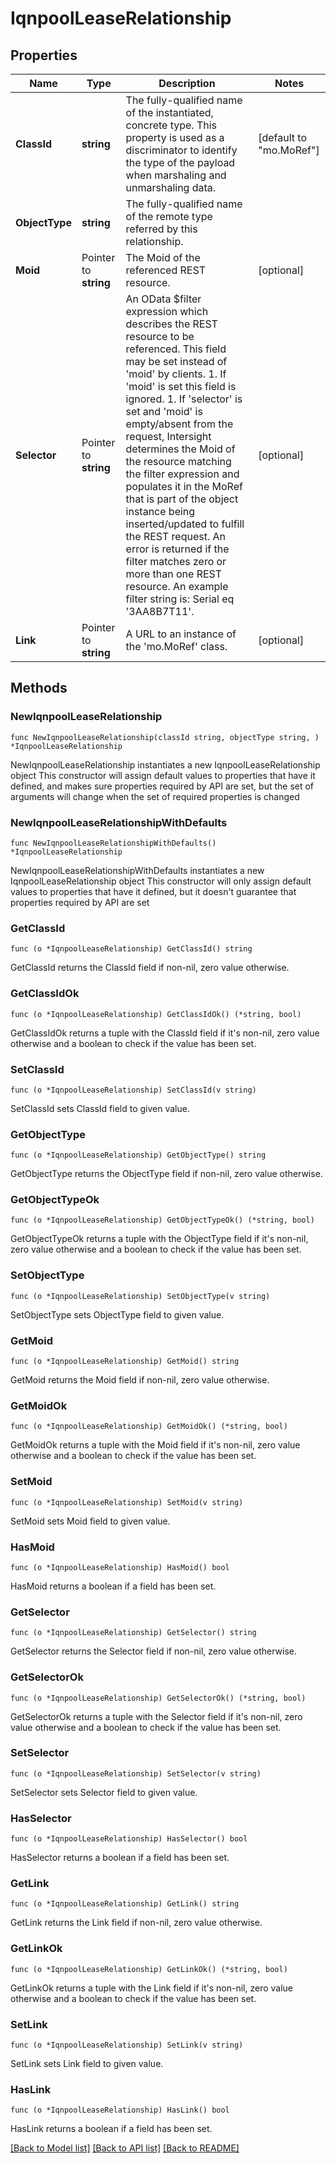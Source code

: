 # IqnpoolLeaseRelationship

## Properties

Name | Type | Description | Notes
------------ | ------------- | ------------- | -------------
**ClassId** | **string** | The fully-qualified name of the instantiated, concrete type. This property is used as a discriminator to identify the type of the payload when marshaling and unmarshaling data. | [default to "mo.MoRef"]
**ObjectType** | **string** | The fully-qualified name of the remote type referred by this relationship. | 
**Moid** | Pointer to **string** | The Moid of the referenced REST resource. | [optional] 
**Selector** | Pointer to **string** | An OData $filter expression which describes the REST resource to be referenced. This field may be set instead of &#39;moid&#39; by clients. 1. If &#39;moid&#39; is set this field is ignored. 1. If &#39;selector&#39; is set and &#39;moid&#39; is empty/absent from the request, Intersight determines the Moid of the resource matching the filter expression and populates it in the MoRef that is part of the object instance being inserted/updated to fulfill the REST request. An error is returned if the filter matches zero or more than one REST resource. An example filter string is: Serial eq &#39;3AA8B7T11&#39;. | [optional] 
**Link** | Pointer to **string** | A URL to an instance of the &#39;mo.MoRef&#39; class. | [optional] 

## Methods

### NewIqnpoolLeaseRelationship

`func NewIqnpoolLeaseRelationship(classId string, objectType string, ) *IqnpoolLeaseRelationship`

NewIqnpoolLeaseRelationship instantiates a new IqnpoolLeaseRelationship object
This constructor will assign default values to properties that have it defined,
and makes sure properties required by API are set, but the set of arguments
will change when the set of required properties is changed

### NewIqnpoolLeaseRelationshipWithDefaults

`func NewIqnpoolLeaseRelationshipWithDefaults() *IqnpoolLeaseRelationship`

NewIqnpoolLeaseRelationshipWithDefaults instantiates a new IqnpoolLeaseRelationship object
This constructor will only assign default values to properties that have it defined,
but it doesn't guarantee that properties required by API are set

### GetClassId

`func (o *IqnpoolLeaseRelationship) GetClassId() string`

GetClassId returns the ClassId field if non-nil, zero value otherwise.

### GetClassIdOk

`func (o *IqnpoolLeaseRelationship) GetClassIdOk() (*string, bool)`

GetClassIdOk returns a tuple with the ClassId field if it's non-nil, zero value otherwise
and a boolean to check if the value has been set.

### SetClassId

`func (o *IqnpoolLeaseRelationship) SetClassId(v string)`

SetClassId sets ClassId field to given value.


### GetObjectType

`func (o *IqnpoolLeaseRelationship) GetObjectType() string`

GetObjectType returns the ObjectType field if non-nil, zero value otherwise.

### GetObjectTypeOk

`func (o *IqnpoolLeaseRelationship) GetObjectTypeOk() (*string, bool)`

GetObjectTypeOk returns a tuple with the ObjectType field if it's non-nil, zero value otherwise
and a boolean to check if the value has been set.

### SetObjectType

`func (o *IqnpoolLeaseRelationship) SetObjectType(v string)`

SetObjectType sets ObjectType field to given value.


### GetMoid

`func (o *IqnpoolLeaseRelationship) GetMoid() string`

GetMoid returns the Moid field if non-nil, zero value otherwise.

### GetMoidOk

`func (o *IqnpoolLeaseRelationship) GetMoidOk() (*string, bool)`

GetMoidOk returns a tuple with the Moid field if it's non-nil, zero value otherwise
and a boolean to check if the value has been set.

### SetMoid

`func (o *IqnpoolLeaseRelationship) SetMoid(v string)`

SetMoid sets Moid field to given value.

### HasMoid

`func (o *IqnpoolLeaseRelationship) HasMoid() bool`

HasMoid returns a boolean if a field has been set.

### GetSelector

`func (o *IqnpoolLeaseRelationship) GetSelector() string`

GetSelector returns the Selector field if non-nil, zero value otherwise.

### GetSelectorOk

`func (o *IqnpoolLeaseRelationship) GetSelectorOk() (*string, bool)`

GetSelectorOk returns a tuple with the Selector field if it's non-nil, zero value otherwise
and a boolean to check if the value has been set.

### SetSelector

`func (o *IqnpoolLeaseRelationship) SetSelector(v string)`

SetSelector sets Selector field to given value.

### HasSelector

`func (o *IqnpoolLeaseRelationship) HasSelector() bool`

HasSelector returns a boolean if a field has been set.

### GetLink

`func (o *IqnpoolLeaseRelationship) GetLink() string`

GetLink returns the Link field if non-nil, zero value otherwise.

### GetLinkOk

`func (o *IqnpoolLeaseRelationship) GetLinkOk() (*string, bool)`

GetLinkOk returns a tuple with the Link field if it's non-nil, zero value otherwise
and a boolean to check if the value has been set.

### SetLink

`func (o *IqnpoolLeaseRelationship) SetLink(v string)`

SetLink sets Link field to given value.

### HasLink

`func (o *IqnpoolLeaseRelationship) HasLink() bool`

HasLink returns a boolean if a field has been set.


[[Back to Model list]](../README.md#documentation-for-models) [[Back to API list]](../README.md#documentation-for-api-endpoints) [[Back to README]](../README.md)


